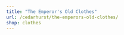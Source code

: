 ```yaml
---
title: "The Emperor's Old Clothes"
url: /cedarhurst/the-emperors-old-clothes/
shop: clothes
---
```

